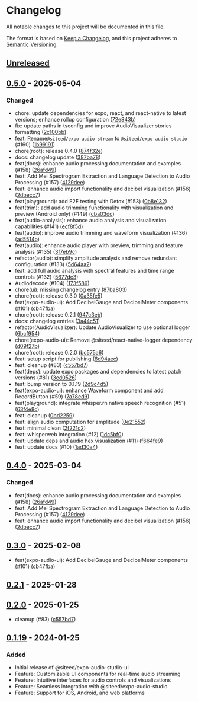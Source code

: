 # Changelog

All notable changes to this project will be documented in this file.

The format is based on [Keep a Changelog](https://keepachangelog.com/en/1.0.0/),
and this project adheres to [Semantic Versioning](https://semver.org/spec/v2.0.0.html).

## [Unreleased]


## [0.5.0] - 2025-05-04
### Changed
- chore: update dependencies for expo, react, and react-native to latest versions; enhance rollup configuration ([72e843b](https://github.com/deeeed/expo-audio-stream/commit/72e843bc6d13e36bd56c08b8c3e21434fb6f4f69))
- fix: update paths in tsconfig and improve AudioVisualizer stories formatting ([2c100bb](https://github.com/deeeed/expo-audio-stream/commit/2c100bbdbb0eb50946df491e1885916c39e660e3))
- feat: Rename`@siteed/expo-audio-stream` to `@siteed/expo-audio-studio` (#160) ([1b99191](https://github.com/deeeed/expo-audio-stream/commit/1b9919143413a900aefed94c20fc9a8b0e6050d3))
- chore(root): release 0.4.0 ([874f32e](https://github.com/deeeed/expo-audio-stream/commit/874f32e7ca5c4288073242f6169e3549ea8a24f3))
- docs: changelog update ([387ba78](https://github.com/deeeed/expo-audio-stream/commit/387ba78a451b444009894b9532ba1b2dcfd560bb))
- feat(docs): enhance audio processing documentation and examples (#158) ([26afd49](https://github.com/deeeed/expo-audio-stream/commit/26afd4938e1c626294f40b50a84fe15f5c2bb6a1))
- feat: Add Mel Spectrogram Extraction and Language Detection to Audio Processing (#157) ([4129dee](https://github.com/deeeed/expo-audio-stream/commit/4129dee87c27dd5a9911c85e3dbf045507876cc1))
- feat: enhance audio import functionality and decibel visualization (#156) ([2dbecc7](https://github.com/deeeed/expo-audio-stream/commit/2dbecc7bd0ea46edd80c2b0e28dd2a0525953362))
- feat(playground): add E2E testing with Detox (#153) ([0b8e132](https://github.com/deeeed/expo-audio-stream/commit/0b8e1321b89aa306f6bf1c1dabcbe37f3aa8d1b0))
- feat(trim): add audio trimming functionality with visualization and preview (Android only) (#149) ([cba03dc](https://github.com/deeeed/expo-audio-stream/commit/cba03dc920eb8a1f111b45e8404a42e48076b7cd))
- feat(audio-analysis): enhance audio analysis and visualization capabilities (#141) ([ecf8f5d](https://github.com/deeeed/expo-audio-stream/commit/ecf8f5daf967bf27afb827c8cf6bca7510ce7b4e))
- feat(audio): improve audio trimming and waveform visualization (#136) ([ad5514b](https://github.com/deeeed/expo-audio-stream/commit/ad5514b412eedc7211cb200cc3747e8a83afbf88))
- feat(audio): enhance audio player with preview, trimming and feature analysis (#135) ([3f7eb9c](https://github.com/deeeed/expo-audio-stream/commit/3f7eb9cde7b314505d8ed3e4704c7b1321da6b15))
- refactor(audio): simplify amplitude analysis and remove redundant configuration (#133) ([5d64aa2](https://github.com/deeeed/expo-audio-stream/commit/5d64aa22299836cc9cb925d3e91f3d9470f3e856))
- feat: add full audio analysis with spectral features and time range controls (#132) ([5677dc3](https://github.com/deeeed/expo-audio-stream/commit/5677dc321f5a9ff4bea37fbbce3cb6ae3aad67f6))
- Audiodecode (#104) ([173f589](https://github.com/deeeed/expo-audio-stream/commit/173f589ebe8763f7361088d150bba1d4bd2c4154))
- chore(ui): missing changelog entry ([87ba803](https://github.com/deeeed/expo-audio-stream/commit/87ba80351a0e853ebf002e3cc7dd6c055f03c3b3))
- chore(root): release 0.3.0 ([0a35fe5](https://github.com/deeeed/expo-audio-stream/commit/0a35fe57191e3943f104cde18ab50310fe27eb9f))
- feat(expo-audio-ui): Add DecibelGauge and DecibelMeter components (#101) ([cb47fba](https://github.com/deeeed/expo-audio-stream/commit/cb47fbad8e10eec98932c40c6c75aebac82a0bc8))
- chore(root): release 0.2.1 ([947c3eb](https://github.com/deeeed/expo-audio-stream/commit/947c3eb558161464aed48fc66f8bb116c849a664))
- docs: changelog entries ([3a44c51](https://github.com/deeeed/expo-audio-stream/commit/3a44c51b4410ac2551170233aa7baa48c0e5d0e1))
- refactor(AudioVisualizer): Update AudioVisualizer to use optional logger ([6bcf954](https://github.com/deeeed/expo-audio-stream/commit/6bcf954f43963acb75ebf1e6846bcd28f76bac76))
- chore(expo-audio-ui): Remove @siteed/react-native-logger dependency ([d09f27b](https://github.com/deeeed/expo-audio-stream/commit/d09f27bc94223eee90c21233650830f433c129a1))
- chore(root): release 0.2.0 ([bc575a6](https://github.com/deeeed/expo-audio-stream/commit/bc575a61d88c82ffa8269f663ffd5f7310407d80))
- feat: setup script for publishing ([6d94aec](https://github.com/deeeed/expo-audio-stream/commit/6d94aecfe15974d612e367335e4cafd4a4114e81))
- feat: cleanup (#83) ([c557bd7](https://github.com/deeeed/expo-audio-stream/commit/c557bd79e3b043bc89695a0351014eaca6857036))
- feat(deps): update expo packages and dependencies to latest patch versions (#81) ([3ed0526](https://github.com/deeeed/expo-audio-stream/commit/3ed0526545623530a10757f1bbd7f877a2c31296))
- feat: bump version to 0.1.19 ([2d9c4d5](https://github.com/deeeed/expo-audio-stream/commit/2d9c4d5b251fa299a381150e43c3f2022f5153ae))
- feat(expo-audio-ui): enhance Waveform component and add RecordButton (#59) ([7a78ed9](https://github.com/deeeed/expo-audio-stream/commit/7a78ed9530554d7346a726cf0ce7d534b0f3ccf2))
- feat(playground): integrate whisper.rn native speech recognition (#51) ([63f4e8c](https://github.com/deeeed/expo-audio-stream/commit/63f4e8ca227f72e83d5c8a9209d1b25fe820c081))
- feat: cleanup ([0bd2259](https://github.com/deeeed/expo-audio-stream/commit/0bd225968a3dbbeaed77bb5e106ffd99aa8f5f67))
- feat: align audio computation for amplitude ([0e21552](https://github.com/deeeed/expo-audio-stream/commit/0e215522b64d7eaba40d3f25a0275d11e8c6f5b1))
- feat: minimal clean ([2f221c2](https://github.com/deeeed/expo-audio-stream/commit/2f221c2140723da69ff72c263dbd28df86909183))
- feat: whisperweb integration (#12) ([1dc5bf0](https://github.com/deeeed/expo-audio-stream/commit/1dc5bf053c56a78d5d4d581d96ab78d167d36b58))
- feat: update deps and audio hex visualization (#11) ([f664fe9](https://github.com/deeeed/expo-audio-stream/commit/f664fe92d99ee76f79448b5d1f4a935a5b4108e3))
- feat: update docs (#10) ([1ad30a4](https://github.com/deeeed/expo-audio-stream/commit/1ad30a4b9721501d88a7f0b2f77db947ba317f31))
## [0.4.0] - 2025-03-04
### Changed
- feat(docs): enhance audio processing documentation and examples (#158) ([26afd49](https://github.com/deeeed/expo-audio-stream/commit/26afd4938e1c626294f40b50a84fe15f5c2bb6a1))
- feat: Add Mel Spectrogram Extraction and Language Detection to Audio Processing (#157) ([4129dee](https://github.com/deeeed/expo-audio-stream/commit/4129dee87c27dd5a9911c85e3dbf045507876cc1))
- feat: enhance audio import functionality and decibel visualization (#156) ([2dbecc7](https://github.com/deeeed/expo-audio-stream/commit/2dbecc7bd0ea46edd80c2b0e28dd2a0525953362))
## [0.3.0] - 2025-02-08
- feat(expo-audio-ui): Add DecibelGauge and DecibelMeter components (#101) ([cb47fba](https://github.com/deeeed/expo-audio-stream/commit/cb47fbad8e10eec98932c40c6c75aebac82a0bc8))
## [0.2.1] - 2025-01-28

## [0.2.0] - 2025-01-25
- cleanup (#83) ([c557bd7](https://github.com/deeeed/expo-audio-stream/commit/c557bd79e3b043bc89695a0351014eaca6857036))
## [0.1.19] - 2024-01-25
### Added
- Initial release of @siteed/expo-audio-studio-ui
- Feature: Customizable UI components for real-time audio streaming
- Feature: Intuitive interfaces for audio controls and visualizations
- Feature: Seamless integration with @siteed/expo-audio-studio
- Feature: Support for iOS, Android, and web platforms

[unreleased]: https://github.com/deeeed/expo-audio-stream/compare/@siteed/expo-audio-ui@0.5.0...HEAD
[0.5.0]: https://github.com/deeeed/expo-audio-stream/compare/@siteed/expo-audio-ui@0.4.0...@siteed/expo-audio-ui@0.5.0
[0.4.0]: https://github.com/deeeed/expo-audio-stream/compare/@siteed/expo-audio-ui@0.3.0...@siteed/expo-audio-ui@0.4.0
[0.3.0]: https://github.com/deeeed/expo-audio-stream/compare/@siteed/expo-audio-ui@0.2.1...@siteed/expo-audio-ui@0.3.0
[0.2.1]: https://github.com/deeeed/expo-audio-stream/compare/@siteed/expo-audio-ui@0.2.0...@siteed/expo-audio-ui@0.2.1
[0.2.0]: https://github.com/deeeed/expo-audio-stream/compare/@siteed/expo-audio-ui@0.1.19...@siteed/expo-audio-ui@0.2.0
[Unreleased]: https://github.com/deeeed/expo-audio-stream/compare/@siteed/expo-audio-ui@0.1.19...HEAD
[0.1.19]: https://github.com/deeeed/expo-audio-stream/releases/tag/@siteed/expo-audio-ui@0.1.19

